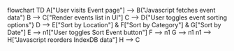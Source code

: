 flowchart TD
    A["User visits Event page"] --> B("Javascript fetches event data")
    B --> C["Render events list in UI"]
    C --> D{"User toggles event sorting options"}
    D --> E["Sort by Location"] & F["Sort by Category"] & G["Sort by Date"]
    E --> n1["User toggles Sort Event button"]
    F --> n1
    G --> n1
    n1 --> H["Javascript reorders IndexDB data"]
    H --> C



